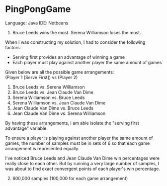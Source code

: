 PingPongGame
============
Language: Java
IDE: Netbeans

1. Bruce Leeds wins the most. Serena Williamson loses the most.

When I was constructing my solution, I had to consider the following factors: 
- Serving first provides an advantage of winning a game
- Each player must play against another player the same amount of games 

Given below are all the possible game arrangements:  
(Player 1 [Serve First]) vs (Player 2)
1. Bruce Leeds vs. Serena Williamson
2. Bruce Leeds vs. Jean Claude Van Dime
3. Serena Williamson vs. Bruce Leeds
4. Serena Williamson vs. Jean Claude Van Dime
5. Jean Claude Van Dime vs. Bruce Leeds
6. Jean Claude Van Dime vs. Serena Williamson

By having these arrangements, I am able isolate the "serving first advantage" variable. 

To ensure a player is playing against another player the same amount of games, the number of
samples must be in sets of 6 so that each game arrangement is represented equally.  

I've noticed Bruce Leeds and Jean Claude Van Dime win percentages were really close to each other.
But by running a very large number of samples, I was about to find exact convergent points of
each player's win percentage.


2. 600,000 samples (100,000 for each game arrangement)
